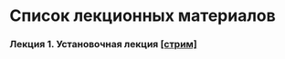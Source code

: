 # Список лекционных материалов

### Лекция 1. Установочная лекция [[стрим]](https://www.youtube.com/live/dxlLebt14e8?feature=share)

